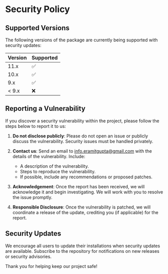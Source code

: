 # Security Policy

## Supported Versions

The following versions of the package are currently being supported with security updates:

| Version | Supported          |
| ------- | ------------------ |
| 11.x    | :white_check_mark:  |
| 10.x    | :white_check_mark:  |
| 9.x    | :white_check_mark:  |
| < 9.x  | :x:                |

## Reporting a Vulnerability

If you discover a security vulnerability within the project, please follow the steps below to report it to us:

1. **Do not disclose publicly**: Please do not open an issue or publicly discuss the vulnerability. Security issues must be handled privately.
   
2. **Contact us**: Send an email to [info.eramitgupta@gmail.com](mailto:info.eramitgupta@gmail.com) with the details of the vulnerability. Include:
   - A description of the vulnerability.
   - Steps to reproduce the vulnerability.
   - If possible, include any recommendations or proposed patches.
   
3. **Acknowledgement**: Once the report has been received, we will acknowledge it and begin investigating. We will work with you to resolve the issue promptly.

4. **Responsible Disclosure**: Once the vulnerability is patched, we will coordinate a release of the update, crediting you (if applicable) for the report.

## Security Updates

We encourage all users to update their installations when security updates are available. Subscribe to the repository for notifications on new releases or security advisories.

Thank you for helping keep our project safe!
